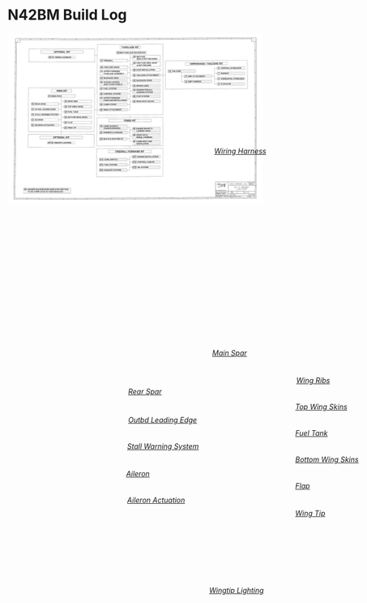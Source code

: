 # N42BM Build Log

<div style="position: relative;">
  <img src="KitSummary.png" alt="Kit Summary">
  <div class="imgmap_css_container" id="imgmap202552394737">
    <a style="position: absolute; top: 338px; left: 2112px; width: 280px; height: 28px;"  alt="Verticle Stabilizer" title="Verticle Stabilizer" href="section6.html" target="_self" ><em>Verticle Stabilizer</em></a>
    <a style="position: absolute; top: 392px; left: 2114px; width: 276px; height: 26px;"  alt="Rudder" title="Rudder" href="section7.html" target="_self" ><em>Rudder</em></a>
    <a style="position: absolute; top: 442px; left: 2114px; width: 276px; height: 30px;"  alt="Horizontal Stabilizer" title="Horizontal Stabilizer" href="section8.html" target="_self" ><em>Horizontal Stabilizer</em></a>
    <a style="position: absolute; top: 496px; left: 2112px; width: 280px; height: 28px;"  alt="Elevator" title="Elevator" href="section9.html" target="_self" ><em>Elevator</em></a>
    <a style="position: absolute; top: 420px; left: 1782px; width: 276px; height: 26px;"  alt="Emp Attachment" title="Emp Attachment" href="section11.html" target="_self" ><em>Emp Attachment</em></a>
    <a style="position: absolute; top: 476px; left: 1784px; width: 280px; height: 22px;"  alt="Emp Fairings" title="Emp Fairings" href="section12.html" target="_self" ><em>Emp Fairings</em></a>
    <a style="position: absolute; top: 370px; left: 1616px; width: 282px; height: 28px;"  alt="Tailcone" title="Tailcone" href="section10.html" target="_self" ><em>Tailcone</em></a>
    <a style="position: absolute; top: 180px; left: 1096px; width: 306px; height: 32px;"  alt="Mid Fuselage Bulkheads" title="Mid Fuselage Bulkheads" href="section25.html" target="_self" ><em>Mid Fuselage Bulkheads</em></a>
    <a style="position: absolute; top: 222px; left: 1262px; width: 280px; height: 54px;"  alt="Mid Fuse Ribs & Bottom Skins" title="Mid Fuse Ribs & Bottom Skins" href="section26.html" target="_self" ><em>Mid Fuse Ribs & Bottom Skins</em></a>
    <a style="position: absolute; top: 290px; left: 1262px; width: 278px; height: 46px;"  alt="Fwd Fuse Ribs, BHDS, & Bottom Skin" title="Fwd Fuse Ribs, BHDS, & Bottom Skin" href="section28.html" target="_self" ><em>Fwd Fuse Ribs, BHDS, & Bottom Skin</em></a>
    <a style="position: absolute; top: 356px; left: 1260px; width: 280px; height: 30px;"  alt="Step Installation" title="Step Installation" href="section30.html" target="_self" ><em>Step Installation</em></a>
    <a style="position: absolute; top: 408px; left: 1262px; width: 276px; height: 30px;"  alt="Tailcone Attachment" title="Tailcone Attachment" href="section32.html" target="_self" ><em>Tailcone Attachment</em></a>
    <a style="position: absolute; top: 462px; left: 1262px; width: 280px; height: 30px;"  alt="Baggage Door" title="Baggage Door" href="section34.html" target="_self" ><em>Baggage Door</em></a>
    <a style="position: absolute; top: 518px; left: 1262px; width: 278px; height: 28px;"  alt="Brake Lines" title="Brake Lines" href="section36.html" target="_self" ><em>Brake Lines</em></a>
    <a style="position: absolute; top: 560px; left: 1260px; width: 280px; height: 48px;"  alt="Rudder Pedals & Brake System" title="Rudder Pedals & Brake System" href="section38.html" target="_self" ><em>Rudder Pedals & Brake System</em></a>
    <a style="position: absolute; top: 624px; left: 1260px; width: 282px; height: 28px;"  alt="Flap System" title="Flap System" href="section40.html" target="_self" ><em>Flap System</em></a>
    <a style="position: absolute; top: 674px; left: 1258px; width: 282px; height: 30px;"  alt="Rear Seat Backs" title="Rear Seat Backs" href="section42.html" target="_self" ><em>Rear Seat Backs</em></a>
    <a style="position: absolute; top: 262px; left: 932px; width: 278px; height: 32px;"  alt="Firewall" title="Firewall" href="section27.html" target="_self" ><em>Firewall</em></a>
    <a style="position: absolute; top: 332px; left: 930px; width: 280px; height: 26px;"  alt="Fuse Side Skins" title="Fuse Side Skins" href="section29.html" target="_self" ><em>Fuse Side Skins</em></a>
    <a style="position: absolute; top: 372px; left: 932px; width: 276px; height: 48px;"  alt="Uppser Forward Fuselage Assembly" title="Uppser Forward Fuselage Assembly" href="section31.html" target="_self" ><em>Uppser Forward Fuselage Assembly</em></a>
    <a style="position: absolute; top: 440px; left: 930px; width: 280px; height: 26px;"  alt="Baggage Area" title="Baggage Area" href="section33.html" target="_self" ><em>Baggage Area</em></a>
    <a style="position: absolute; top: 480px; left: 928px; width: 282px; height: 50px;"  alt="Access Covers and Floor Panels" title="Access Covers and Floor Panels" href="section35.html" target="_self" ><em>Access Covers and Floor Panels</em></a> 
    <a style="position: absolute; top: 544px; left: 928px; width: 282px; height: 30px;"  alt="Fuel System" title="Fuel System" href="section37.html" target="_self" ><em>Fuel System</em></a>
    <a style="position: absolute; top: 598px; left: 928px; width: 282px; height: 28px;"  alt="Control System" title="Control System" href="section39.html" target="_self" ><em>Control System</em></a>
    <a style="position: absolute; top: 640px; left: 930px; width: 276px; height: 50px;"  alt="Upper Forward Fuselage Installation" title="Upper Forward Fuselage Installation" href="section41.html" target="_self" ><em>Upper Forward Fuselage Installation</em></a>
    <a style="position: absolute; top: 702px; left: 926px; width: 282px; height: 30px;"  alt="Cabin Cover" title="Cabin Cover" href="section43.html" target="_self" ><em>Cabin Cover</em></a>
    <a style="position: absolute; top: 758px; left: 926px; width: 280px; height: 26px;"  alt="Wing Attachment" title="Wing Attachment" href="section44.html" target="_self" ><em>Wing Attachment</em></a>
    <a style="position: absolute; top: 224px; left: 408px; width: 278px; height: 36px;"  alt="Wiring Harness" title="Wiring Harness" href="sectionOP37.html" target="_self" ><em>Wiring Harness</em></a>
    <a style="position: absolute; top: 622px; left: 404px; width: 280px; height: 28px;"  alt="Main Spar" title="Main Spar" href="section13.html" target="_self" ><em>Main Spar</em></a>
    <a style="position: absolute; top: 698px; left: 238px; width: 280px; height: 32px;"  alt="Rear Spar" title="Rear Spar" href="section15.html" target="_self" ><em>Rear Spar</em></a>
    <a style="position: absolute; top: 676px; left: 570px; width: 282px; height: 28px;"  alt="Wing Ribs" title="Wing Ribs" href="section14.html" target="_self" ><em>Wing Ribs</em></a>
    <a style="position: absolute; top: 728px; left: 568px; width: 284px; height: 26px;"  alt="Top Wing Skins" title="Top Wing Skins" href="section16.html" target="_self" ><em>Top Wing Skins</em></a>
    <a style="position: absolute; top: 754px; left: 238px; width: 278px; height: 28px;"  alt="Outbd Leading Edge" title="Outbd Leading Edge" href="section17.html" target="_self" ><em>Outbd Leading Edge</em></a>
    <a style="position: absolute; top: 780px; left: 568px; width: 280px; height: 30px;"  alt="Fuel Tank" title="Fuel Tank" href="section18.html" target="_self" ><em>Fuel Tank</em></a>
    <a style="position: absolute; top: 806px; left: 236px; width: 280px; height: 28px;"  alt="Stall Warning System" title="Stall Warning System" href="section19.html" target="_self" ><em>Stall Warning System</em></a>
    <a style="position: absolute; top: 832px; left: 568px; width: 280px; height: 28px;"  alt="Bottom Wing Skins" title="Bottom Wing Skins" href="section20.html" target="_self" ><em>Bottom Wing Skins</em></a>
    <a style="position: absolute; top: 860px; left: 234px; width: 282px; height: 26px;"  alt="Aileron" title="Aileron" href="section21.html" target="_self" ><em>Aileron</em></a>
    <a style="position: absolute; top: 884px; left: 568px; width: 278px; height: 30px;"  alt="Flap" title="Flap" href="section22.html" target="_self" ><em>Flap</em></a>
    <a style="position: absolute; top: 912px; left: 236px; width: 278px; height: 26px;"  alt="Aileron Actuation" title="Aileron Actuation" href="section23.html" target="_self" ><em>Aileron Actuation</em></a>
    <a style="position: absolute; top: 938px; left: 568px; width: 282px; height: 26px;"  alt="Wing Tip" title="Wing Tip" href="section24.html" target="_self" ><em>Wing Tip</em></a>
    <a style="position: absolute; top: 1090px; left: 398px; width: 284px; height: 28px;"  alt="Wingtip Lighting" title="Wingtip Lighting" href="sectionOP36.html" target="_self" ><em>Wingtip Lighting</em></a>
    <a style="position: absolute; top: 924px; left: 926px; width: 280px; height: 46px;"  alt="Cabin Doors & Transparencies" title="Cabin Doors & Transparencies" href="section45.html" target="_self" ><em>Cabin Doors & Transparencies</em></a>
    <a style="position: absolute; top: 988px; left: 924px; width: 284px; height: 28px;"  alt="Spinner & Cowling" title="Spinner & Cowling" href="section47.html" target="_self" ><em>Spinner & Cowling</em></a>
    <a style="position: absolute; top: 1050px; left: 926px; width: 280px; height: 30px;"  alt="Seats & Seat Belts" title="Seats & Seat Belts" href="section49.html" target="_self" ><em>Seats & Seat Belts</em></a>
    <a style="position: absolute; top: 946px; left: 1260px; width: 282px; height: 54px;"  alt="Engine Mount & Landing Gear" title="Engine Mount & Landing Gear" href="section46.html" target="_self" ><em>Engine Mount & Landing Gear</em></a>
    <a style="position: absolute; top: 1010px; left: 1258px; width: 280px; height: 50px;"  alt="Gear Leg & Wheel Fairings" title="Gear Leg & Wheel Fairings" href="section48.html" target="_self" ><em>Gear Leg & Wheel Fairings</em></a>
    <a style="position: absolute; top: 1076px; left: 1262px; width: 278px; height: 50px;"  alt="Cabin Heat and Ventilation" title="Cabin Heat and Ventilation" href="section50.html" target="_self" ><em>Cabin Heat and Ventilation</em></a>
    <a style="position: absolute; top: 1258px; left: 922px; width: 286px; height: 26px;"  alt="Cowl Baffle" title="Cowl Baffle" href="sectionFF2.html" target="_self" ><em>Cowl Baffle</em></a>
    <a style="position: absolute; top: 1312px; left: 922px; width: 282px; height: 28px;"  alt="Fuel System" title="Fuel System" href="sectionFF4.html" target="_self" ><em>Fuel System</em></a>
    <a style="position: absolute; top: 1364px; left: 922px; width: 284px; height: 30px;"  alt="Exhaust System" title="Exhaust System" href="sectionFF6.html" target="_self" ><em>Exhaust System</em></a>
    <a style="position: absolute; top: 1228px; left: 1258px; width: 280px; height: 32px;"  alt="Engine Installation" title="Engine Installation" href="sectionFF1.html" target="_self" ><em>Engine Installation</em></a>
    <a style="position: absolute; top: 1284px; left: 1258px; width: 282px; height: 28px;"  alt="Control Cables" title="Control Cables" href="sectionFF3.html" target="_self" ><em>Control Cables</em></a>
    <a style="position: absolute; top: 1338px; left: 1258px; width: 282px; height: 26px;"  alt="Oil System" title="Oil System" href="sectionFF5.html" target="_self" ><em>Oil System</em></a>
    <!-- Created by Online Image Map Editor (http://www.maschek.hu/imagemap/index) -->
  </div>
</div>